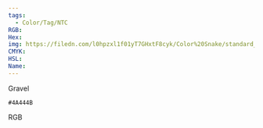 ```yaml
---
tags:
  - Color/Tag/NTC
RGB:
Hex:
img: https://filedn.com/l0hpzxl1f01yT7GHxtF8cyk/Color%20Snake/standard_csv_to_svg/%23/4A444B.svg
CMYK:
HSL:
Name:
---
```

Gravel
```palette
#4A444B
```
RGB
